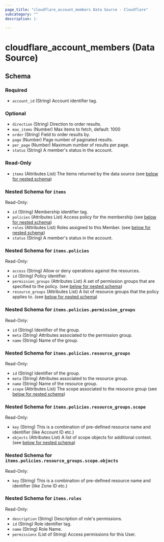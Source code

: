 ```yaml
---
page_title: "cloudflare_account_members Data Source - Cloudflare"
subcategory: ""
description: |-
  
---
```


# cloudflare_account_members (Data Source)




<!-- schema generated by tfplugindocs -->
## Schema

### Required

- `account_id` (String) Account identifier tag.

### Optional

- `direction` (String) Direction to order results.
- `max_items` (Number) Max items to fetch, default: 1000
- `order` (String) Field to order results by.
- `page` (Number) Page number of paginated results.
- `per_page` (Number) Maximum number of results per page.
- `status` (String) A member's status in the account.

### Read-Only

- `items` (Attributes List) The items returned by the data source (see [below for nested schema](#nestedatt--items))

<a id="nestedatt--items"></a>
### Nested Schema for `items`

Read-Only:

- `id` (String) Membership identifier tag.
- `policies` (Attributes List) Access policy for the membership (see [below for nested schema](#nestedatt--items--policies))
- `roles` (Attributes List) Roles assigned to this Member. (see [below for nested schema](#nestedatt--items--roles))
- `status` (String) A member's status in the account.

<a id="nestedatt--items--policies"></a>
### Nested Schema for `items.policies`

Read-Only:

- `access` (String) Allow or deny operations against the resources.
- `id` (String) Policy identifier.
- `permission_groups` (Attributes List) A set of permission groups that are specified to the policy. (see [below for nested schema](#nestedatt--items--policies--permission_groups))
- `resource_groups` (Attributes List) A list of resource groups that the policy applies to. (see [below for nested schema](#nestedatt--items--policies--resource_groups))

<a id="nestedatt--items--policies--permission_groups"></a>
### Nested Schema for `items.policies.permission_groups`

Read-Only:

- `id` (String) Identifier of the group.
- `meta` (String) Attributes associated to the permission group.
- `name` (String) Name of the group.


<a id="nestedatt--items--policies--resource_groups"></a>
### Nested Schema for `items.policies.resource_groups`

Read-Only:

- `id` (String) Identifier of the group.
- `meta` (String) Attributes associated to the resource group.
- `name` (String) Name of the resource group.
- `scope` (Attributes List) The scope associated to the resource group (see [below for nested schema](#nestedatt--items--policies--resource_groups--scope))

<a id="nestedatt--items--policies--resource_groups--scope"></a>
### Nested Schema for `items.policies.resource_groups.scope`

Read-Only:

- `key` (String) This is a combination of pre-defined resource name and identifier (like Account ID etc.)
- `objects` (Attributes List) A list of scope objects for additional context. (see [below for nested schema](#nestedatt--items--policies--resource_groups--scope--objects))

<a id="nestedatt--items--policies--resource_groups--scope--objects"></a>
### Nested Schema for `items.policies.resource_groups.scope.objects`

Read-Only:

- `key` (String) This is a combination of pre-defined resource name and identifier (like Zone ID etc.)





<a id="nestedatt--items--roles"></a>
### Nested Schema for `items.roles`

Read-Only:

- `description` (String) Description of role's permissions.
- `id` (String) Role identifier tag.
- `name` (String) Role Name.
- `permissions` (List of String) Access permissions for this User.


